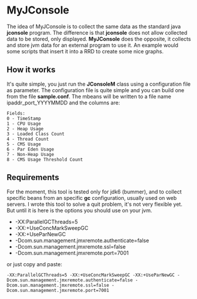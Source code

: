# MyJConsole #

The idea of MyJConsole is to collect the same data as the standard java **jconsole** program. The difference is that **jconsole** does not allow collected data to be stored, only displayed.
**MyJConsole** does the opposite, it collects and store jvm data for an external program to use it. An example would some scripts that insert it into a RRD to create some nice graphs.

## How it works ##

It's quite simple, you just run the **JConsoleM** class using a configuration file as parameter.
The configuration file is quite simple and you can build one from the file **sample.conf**.
The mbeans will be written to a file name ipaddr_port_YYYYMMDD and the columns are:


```
Fields:
0 - TimeStamp
1 - CPU Usage
2 - Heap Usage
3 - Loaded Class Count
4 - Thread Count
5 - CMS Usage
6 - Par Eden Usage
7 - Non-Heap Usage
8 - CMS Usage Threshold Count
```


## Requirements ##
For the moment, this tool is tested only for jdk6 (bummer), and to collect specific beans from an specific **gc** configuration, usually used on web servers. I wrote this tool to solve a quit problem, it's not very flexible yet. But until it is here is the options you should use on your jvm.

* -XX:ParallelGCThreads=5
* -XX:+UseConcMarkSweepGC
* -XX:+UseParNewGC
* -Dcom.sun.management.jmxremote.authenticate=false
* -Dcom.sun.management.jmxremote.ssl=false
* -Dcom.sun.management.jmxremote.port=7001

or just copy and paste:

`-XX:ParallelGCThreads=5
-XX:+UseConcMarkSweepGC
-XX:+UseParNewGC
-Dcom.sun.management.jmxremote.authenticate=false
-Dcom.sun.management.jmxremote.ssl=false
-Dcom.sun.management.jmxremote.port=7001`
